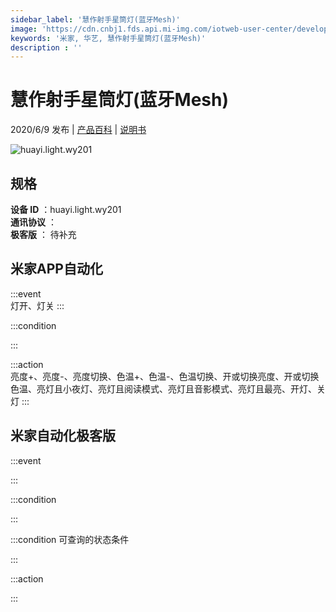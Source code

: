 ```yaml
---
sidebar_label: '慧作射手星筒灯(蓝牙Mesh)'
image: 'https://cdn.cnbj1.fds.api.mi-img.com/iotweb-user-center/developer_1679047724815kMJNsjKM.png?GalaxyAccessKeyId=AKVGLQWBOVIRQ3XLEW&Expires=9223372036854775807&Signature=rvXH/qTme3ymENqmKl8zdGU9Bt0='
keywords: '米家, 华艺, 慧作射手星筒灯(蓝牙Mesh)'
description : ''
---
```

# 慧作射手星筒灯(蓝牙Mesh)

2020/6/9 发布 | [产品百科](https://home.mi.com/webapp/content/baike/product/index.html?model=huayi.light.wy201/) | [说明书](https://home.mi.com/views/introduction.html?model=huayi.light.wy201&region=cn)

![huayi.light.wy201](https://cdn.cnbj1.fds.api.mi-img.com/iotweb-user-center/developer_1679047724815kMJNsjKM.png?GalaxyAccessKeyId=AKVGLQWBOVIRQ3XLEW&Expires=9223372036854775807&Signature=rvXH/qTme3ymENqmKl8zdGU9Bt0=)

## 规格  
> 
**设备 ID** ：huayi.light.wy201  
**通讯协议** ：  
**极客版**  ： 待补充 


## 米家APP自动化  

:::event  
灯开、灯关
:::

:::condition  

:::

:::action   
亮度+、亮度-、亮度切换、色温+、色温-、色温切换、开或切换亮度、开或切换色温、亮灯且小夜灯、亮灯且阅读模式、亮灯且音影模式、亮灯且最亮、开灯、关灯
:::

## 米家自动化极客版  

:::event  

:::

:::condition  

:::

:::condition 可查询的状态条件  

:::

:::action  

:::

        
